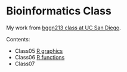 # Bioinformatics Class
My work from [bggn213 class at UC San Diego](https://bioboot.github.io/bggn213_F19/lectures/#10).

Contents:
- Class05 [R graphics](https://github.com/tonycheng521/Bggn213/blob/master/Class05/class05.md)
- Class06 [R functions](https://github.com/tonycheng521/Bggn213/blob/master/Class06/class06.Rmd)
- Class07
